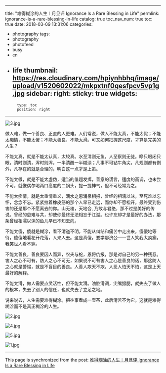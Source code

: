 
---
title: "难得糊涂的人生︱月旦评 Ignorance Is a Rare Blessing in Life"
permlink: ignorance-is-a-rare-blessing-in-life
catalog: true
toc_nav_num: true
toc: true
date: 2018-03-09 13:31:06
categories:
- photography
tags:
- photography
- photofeed
- busy
- cn
- life
thumbnail: https://res.cloudinary.com/hpiynhbhq/image/upload/v1520602022/mkpxtnf0qesfpcv5vp1g.jpg
sidebar:
    right:
        sticky: true
widgets:
    -
        type: toc
        position: right
---


![3.jpg](https://res.cloudinary.com/hpiynhbhq/image/upload/v1520602022/mkpxtnf0qesfpcv5vp1g.jpg)


做人难，做一个善良、正直的人更难。人们常说，做人不能太真，不能太假；不能太痴情，不能太傻；不能太善良，不能太滑。可又如何把握这尺度，才算是完美的人生？

不能太真，就是不能太认真，太较真。水至清则无鱼，人至察则无徒。睁只眼闭只眼，清时则清，浑时则浑，一半清醒一半糊涂；凡事不可钻牛角尖，凡规则都有例外，凡存在的就是合理的，明白这一点才是上策。

不能太假，就是不能太虚伪，适当的借题发挥，善意的谎言，适度的高调，也未尝不可，就像偶尔喝两口高度的二锅头，提一提神气，但不可经常为之。

不能太痴情，就是太重情重义，滴水之恩涌泉相报，曾经的相濡以沫，至死难以忘怀，念念不忘。紧紧拉着橡皮筋的那个人早已走远，而你却不愿松开，最终受到伤害的还是那个不愿离去的你。山无棱，天地合, 乃敢与君绝，那不过是美好的传说。曾经的患难与共，却使你最终无法相忘于江湖。也许忘却才是最好的办法，那条曾经相濡以沫的鱼儿早已不知去向。

不能太傻，傻就是糊涂，看不清道不明。不能从纠结和痛苦中走出来，傻傻地等待，傻傻地看花开花落，人来人去。这是真傻，要学那济公——世人笑我太疯癫，我笑世人看不穿。

不能太善良，善良要因人而异，农夫与蛇，恩将仇报，那是对自己的另一种残忍。害人之心不可有，防人之心不可无，如果说不可有害人之心是善良的话，那这防人之心就是警惕，就是不盲目的善良。人善人欺天不欺，人恶人怕天不怕，这是上天最好的解释。

不能太滑，做人需要点灵活性，但不能太滑。油腔滑调，尖嘴猴腮，就失去了做人的根本，失去了别人的信任，也就失去了立足之地。

说来说去，人生需要难得糊涂。把往事煮成一壶茶，此后清苦不为它。这就是难得糊涂而不是真正糊涂的人生。

![2.jpg](https://res.cloudinary.com/hpiynhbhq/image/upload/v1520602050/yphjrxvbultsxiw8419c.jpg)

![4.jpg](https://res.cloudinary.com/hpiynhbhq/image/upload/v1520602058/xjcg0k3r5sel1tabunrn.jpg)

![5.jpg](https://res.cloudinary.com/hpiynhbhq/image/upload/v1520602067/tsgs09yv3josbkeazfde.jpg)


![1.jpg](https://res.cloudinary.com/hpiynhbhq/image/upload/v1520602097/agcmnbmpy67hn9poc33c.jpg)

- - -

This page is synchronized from the post: [难得糊涂的人生︱月旦评 Ignorance Is a Rare Blessing in Life](https://steemit.com/@bring/ignorance-is-a-rare-blessing-in-life)
